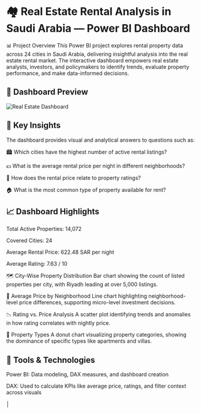 # 🏘️ Real Estate Rental Analysis in Saudi Arabia — Power BI Dashboard
📊 Project Overview
This Power BI project explores rental property data across 24 cities in Saudi Arabia, delivering insightful analysis into the real estate rental market. The interactive dashboard empowers real estate analysts, investors, and policymakers to identify trends, evaluate property performance, and make data-informed decisions.
## 📸 Dashboard Preview

![Real Estate Dashboard]((https://raw.githubusercontent.com/ABUALHUSSEIN/real-estate/refs/heads/main/Real-estate.png))

## 📌 Key Insights
The dashboard provides visual and analytical answers to questions such as:

🏙 Which cities have the highest number of active rental listings?

💵 What is the average rental price per night in different neighborhoods?

🧠 How does the rental price relate to property ratings?

🏠 What is the most common type of property available for rent?

## 📈 Dashboard Highlights
Total Active Properties: 14,072

Covered Cities: 24

Average Rental Price: 622.48 SAR per night

Average Rating: 7.63 / 10

🗺 City-Wise Property Distribution
Bar chart showing the count of listed properties per city, with Riyadh leading at over 5,000 listings.

🧾 Average Price by Neighborhood
Line chart highlighting neighborhood-level price differences, supporting micro-level investment decisions.

📉 Rating vs. Price Analysis
A scatter plot identifying trends and anomalies in how rating correlates with nightly price.

🏡 Property Types
A donut chart visualizing property categories, showing the dominance of specific types like apartments and villas.

## 🧠 Tools & Technologies
Power BI: Data modeling, DAX measures, and dashboard creation

DAX: Used to calculate KPIs like average price, ratings, and filter context across visuals


│
